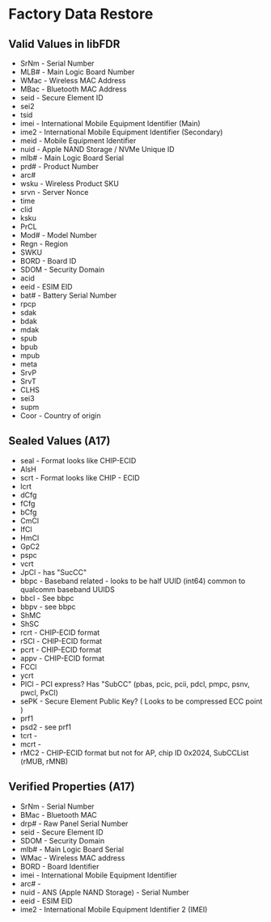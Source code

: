 # Factory Data Restore

## Valid Values in libFDR

* SrNm - Serial Number
* MLB# - Main Logic Board Number
* WMac - Wireless MAC Address
* MBac - Bluetooth MAC Address
* seid - Secure Element ID
* sei2
* tsid
* imei - International Mobile Equipment Identifier (Main)
* ime2 - International Mobile Equipment Identifier (Secondary)
* meid - Mobile Equipment Identifier
* nuid - Apple NAND Storage / NVMe Unique ID
* mlb# - Main Logic Board Serial
* prd# - Product Number
* arc#
* wsku - Wireless Product SKU
* srvn - Server Nonce
* time
* clid
* ksku
* PrCL
* Mod# - Model Number
* Regn - Region
* SWKU
* BORD - Board ID
* SDOM - Security Domain
* acid
* eeid - ESIM EID
* bat# - Battery Serial Number
* rpcp
* sdak
* bdak
* mdak
* spub
* bpub
* mpub
* meta
* SrvP
* SrvT
* CLHS
* sei3
* supm
* Coor - Country of origin

## Sealed Values (A17)

* seal - Format looks like CHIP-ECID
* AlsH
* scrt - Format looks like CHIP - ECID
* lcrt
* dCfg
* fCfg
* bCfg
* CmCl
* IfCl
* HmCl
* GpC2
* pspc
* vcrt
* JpCl - has "SucCC"
* bbpc - Baseband related - looks to be half UUID (int64) common to qualcomm baseband UUIDS
* bbcl - See bbpc
* bbpv - see bbpc
* ShMC
* ShSC
* rcrt - CHIP-ECID format
* rSCl - CHIP-ECID format
* pcrt - CHIP-ECID format
* appv - CHIP-ECID format
* FCCl
* ycrt
* PlCl - PCI express? Has "SubCC" (pbas, pcic, pcii, pdcl, pmpc, psnv, pwcl, PxCl)
* sePK - Secure Element Public Key? ( Looks to be compressed ECC point )
* prf1
* psd2 - see prf1
* tcrt -
* mcrt -
* rMC2 - CHIP-ECID format but not for AP, chip ID 0x2024, SubCCList (rMUB, rMNB)

## Verified Properties (A17)

* SrNm - Serial Number
* BMac - Bluetooth MAC
* drp# - Raw Panel Serial Number
* seid - Secure Element ID
* SDOM - Security Domain
* mlb# - Main Logic Board Serial
* WMac - Wireless MAC address
* BORD - Board Identifier
* imei - International Mobile Equipment Identifier
* arc# -
* nuid - ANS (Apple NAND Storage) - Serial Number
* eeid - ESIM EID
* ime2 - International Mobile Equipment Identifier 2 (IMEI)
